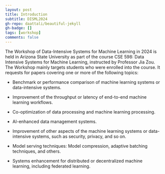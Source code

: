```yaml
---
layout: post
title: Introduction
subtitle: DISML2024
gh-repo: daattali/beautiful-jekyll
gh-badge: []
tags: [workshop]
comments: false
---
```

The Workshop of Data-Intensive Systems for Machine Learning in 2024 is held in Arizona State University as part of the course CSE 598: Data Intensive Systems for Machine Learning, instructed by Professor Jia Zou.
The Workshop mainly targets students who were enrolled into the course. It requests for papers covering one or more of the following topics:

- Benchmark or performance comparison of machine learning systems or data-intensive systems.

- Improvement of the throughput or latency of end-to-end machine learning workflows.

- Co-optimization of data processing and machine learning processing.

- AI-enhanced data management systems.

- Improvement of other aspects of the machine learning systems or data-intensive systems, such as security, privacy, and so on.

- Model serving techniques: Model compression, adaptive batching techniques, and others.

- Systems enhancement for distributed or decentralized machine learning, including federated learning.
